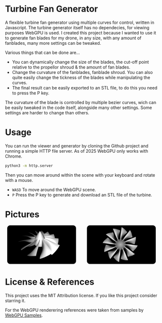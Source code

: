 # Turbine Fan Generator
A flexible turbine fan generator using multiple curves for control, written in Javascript. The turbine generator itself has no dependecies, for viewing purposes WebGPU is used. 
I created this project because I wanted to use it to generate fan blades for my drone, in any size, with any amount of fanblades, many more settings can be tweaked.

Various things that can be done are...
* You can dynamically change the size of the blades, the cut-off point relative to the propellor shroud & the amount of fan blades. 
* Change the curvature of the fanblades, fanblade shroud. You can also quite easily change the tickness of the blades while manipulating the curves. 
* The final result can be easily exported to an STL file, to do this you need to press the P key.

The curvature of the blade is controlled by multiple bezier curves, wich can be easily tweaked in the code itself, alongside many other settings. Some settings are harder to change than others.

# Usage
You can run the viewer and generator by cloning the Github project and running a simple HTTP file server.
As of 2025 WebGPU only works with Chrome.

```sh
python3 -m http.server
```

Then you can move around within the scene with your keyboard and rotate with a mouse.
- `WASD` To move around the WebGPU scene.
- `P` Press the P key to generate and download an STL file of the turbine.

# Pictures
<p align="center">
  <img src="./images/0.png" width="45%">
  &nbsp; &nbsp; &nbsp; &nbsp;
  <img src="./images/1.png" width="45%">
</p>

# License & References
This project uses the MIT Attribution license. If you like this project consider starring it.

For the WebGPU renderering references were taken from samples by [WebGPU Samples](https://github.com/webgpu/webgpu-samples).
